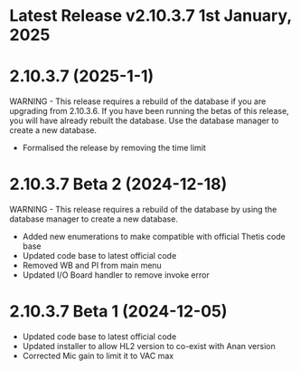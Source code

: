 # Latest Release v2.10.3.7 1st January, 2025

# 2.10.3.7 (2025-1-1)
WARNING - This release requires a rebuild of the database if you are upgrading 
from 2.10.3.6. If you have been running the betas of this release, you will have
already rebuilt the database. Use the database manager to create a new database.

- Formalised the release by removing the time limit

# 2.10.3.7 Beta 2 (2024-12-18)
WARNING - This release requires a rebuild of the database by using
the database manager to create a new database.
- Added new enumerations to make compatible with official Thetis code base
- Updated code base to latest official code
- Removed WB and PI from main menu
- Updated I/O Board handler to remove invoke error

# 2.10.3.7 Beta 1 (2024-12-05)
- Updated code base to latest official code
- Updated installer to allow HL2 version to co-exist with Anan version
- Corrected Mic gain to limit it to VAC max
